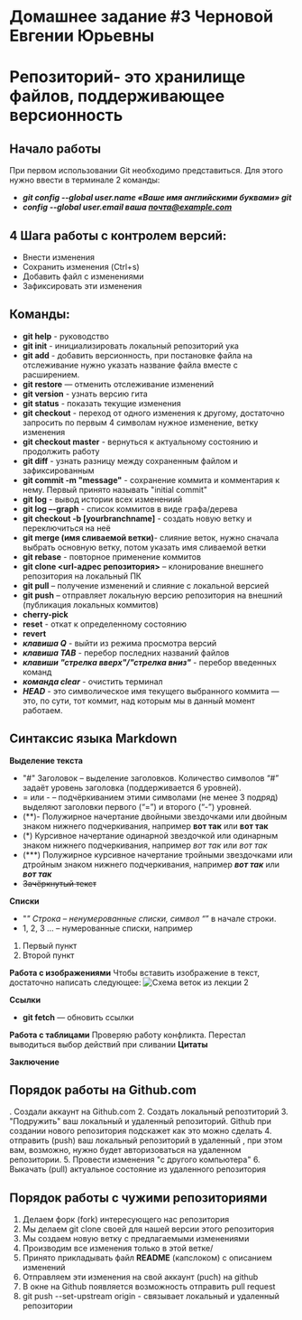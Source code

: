 # Домашнее задание #3 Черновой Евгении Юрьевны
# Репозиторий- это хранилище файлов, поддерживающее версионность

## Начало работы
При первом использовании Git необходимо представиться. Для 
этого нужно ввести в терминале 2 команды:
* ***git config --global user.name «Ваше имя английскими буквами» git*** 
* ***config --global user.email ваша почта@example.com***
## 4 Шага работы с контролем версий:
* Внести изменения
* Сохранить изменения (Ctrl+s)
* Добавить файл с изменениями
* Зафиксировать эти изменения
## Команды:
* __git help__ - руководство
* __git init__ - инициализировать локальный репозиторий ука
* __git add__ - добавить версионность, при постановке файла на отслеживание нужно указать название файла вместе с расширением.
* __git restore__ — отменить отслеживание изменений
* __git version__ - узнать версию гита
* __git status__ - показать текущие изменения
* __git checkout__ - переход от одного изменения к другому, достаточно запросить по первым 4 символам нужное изменение, ветку изменения
* __git checkout master__ - вернуться к актуальному состоянию и продолжить работу
* __git diff__ - узнать разницу между сохраненным файлом и зафиксированным
* __git commit -m "message"__ - сохранение коммита и комментария к нему. Первый принято называть "initial commit"
* __git log__ - вывод истории всех изменениий 
* __git log –-graph__ - список коммитов в виде графа/дерева
* __git checkout -b [yourbranchname]__ - создать новую ветку и переключиться на неё
* __git merge (имя сливаемой ветки)__- слияние веток, нужно сначала выбрать основную ветку, потом указать имя сливаемой ветки 
* __git rebase__ - повторное применение коммитов
* __git clone <url-адрес репозитория>__ – клонирование внешнего репозитория на локальный ПК
* __git pull__ – получение изменений и слияние с локальной версией
* __git push__ – отправляет локальную версию репозитория на внешний (публикация локальных коммитов)
* __cherry-pick__
* __reset__ - откат к определенному состоянию
* __revert__
* ***клавиша Q*** - выйти из режима просмотра версий
* ***клавиша TAB*** - перебор последних названий файлов
* ***клавиши "стрелка вверх"/"стрелка вниз"*** - перебор введенных команд
* ***команда clear*** - очистить терминал
* ***HEAD*** - это символическое имя текущего выбранного коммита — это, по сути, тот коммит, над которым мы в данный момент работаем.

## Синтаксис языка Markdown
**Выделение текста**

 * "#" Заголовок – выделение заголовков. Количество символов “#” задаёт уровень заголовка (поддерживается 6 уровней).
* = или - – подчёркиванием этими символами (не менее 3 подряд) выделяют заголовки первого (“=”) и второго (“-”) уровней.
 *  (**)- Полужирное начертание двойными звездочками или  двойным знаком нижнего подчеркивания, например **вот так** или __вот так__
 * (*) Курсивное начертание одинарной звездочкой или  одинарным знаком нижнего подчеркивания, например *вот так* или _вот так_
 * (***) Полужирное курсивное начертание тройными звездочками или  дтройным знаком нижнего подчеркивания, например ***вот так*** или ___вот так___
* ~~Зачёркнутый текст~~

**Списки**
* "*" Строка – ненумерованные списки, символ “*” в начале строки. 
* 1, 2, 3 … – нумерованные списки, например
1. Первый пункт
2. Второй пункт


**Работа с изображениями**
Чтобы вставить изображение в текст, достаточно написать следующее:
![Схема веток из лекции 2](sxema.jpg)

**Ссылки**
* __git fetch__ — обновить ссылки

**Работа с таблицами**
Проверяю работу конфликта.
Перестал выводиться выбор действий при сливании
**Цитаты**

**Заключение**

## Порядок работы на Github.com

. Создали аккаунт на Github.com
2. Создать локальный репозтиторий
3. "Подружить" ваш локальный и удаленный репозиторий. Github при создании нового репозитория подскажет как это можно сделать
4. отправить (push) ваш локальный репозиторий в удаленный , при этом вам, возможно, нужно будет авторизоваться на удаленном репозитории.
5. Провести изменения "с другого компьютера"
6. Выкачать (pull) актуальное состояние из удаленного репозитория

 ## Порядок работы с чужими репозиториями

1. Делаем форк (fork) интересующего нас репозитория
2. Мы делаем git clone своей для нашей версии этого репозитория
3. Мы создаем новую ветку с предлагаемыми изменениями
4. Производим все изменения только в этой ветке/
5. Принято прикладывать файл **README** (капслоком) с описанием изменений
5. Отправляем эти изменения на свой аккаунт (puch) на github
6. В окне на Github появляется возможность отправить pull request
7.  git push --set-upstream origin - связывает локальный и удаленный репозитории